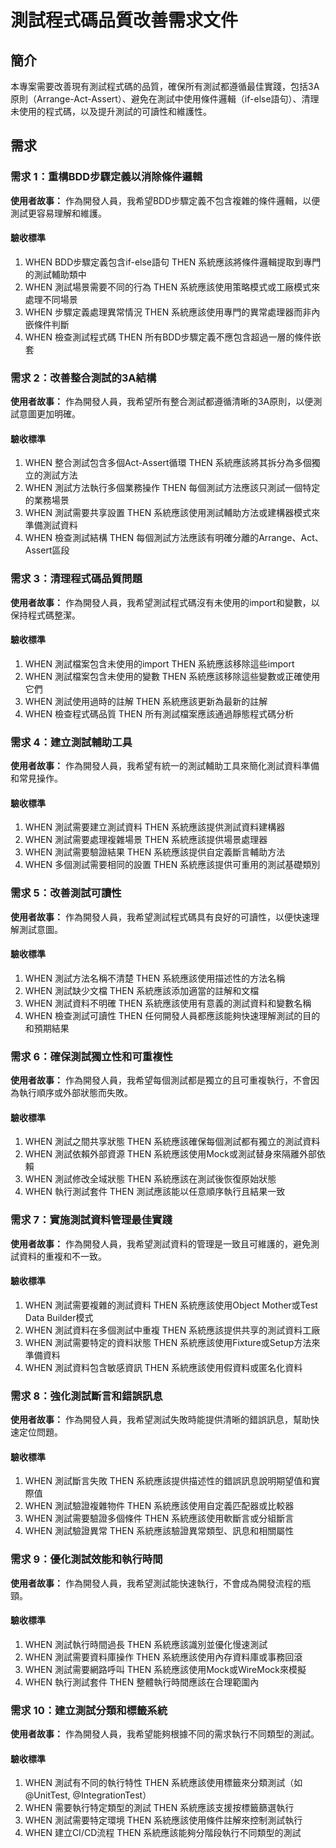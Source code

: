 # 測試程式碼品質改善需求文件

## 簡介

本專案需要改善現有測試程式碼的品質，確保所有測試都遵循最佳實踐，包括3A原則（Arrange-Act-Assert）、避免在測試中使用條件邏輯（if-else語句）、清理未使用的程式碼，以及提升測試的可讀性和維護性。

## 需求

### 需求 1：重構BDD步驟定義以消除條件邏輯

**使用者故事：** 作為開發人員，我希望BDD步驟定義不包含複雜的條件邏輯，以便測試更容易理解和維護。

#### 驗收標準

1. WHEN BDD步驟定義包含if-else語句 THEN 系統應該將條件邏輯提取到專門的測試輔助類中
2. WHEN 測試場景需要不同的行為 THEN 系統應該使用策略模式或工廠模式來處理不同場景
3. WHEN 步驟定義處理異常情況 THEN 系統應該使用專門的異常處理器而非內嵌條件判斷
4. WHEN 檢查測試程式碼 THEN 所有BDD步驟定義不應包含超過一層的條件嵌套

### 需求 2：改善整合測試的3A結構

**使用者故事：** 作為開發人員，我希望所有整合測試都遵循清晰的3A原則，以便測試意圖更加明確。

#### 驗收標準

1. WHEN 整合測試包含多個Act-Assert循環 THEN 系統應該將其拆分為多個獨立的測試方法
2. WHEN 測試方法執行多個業務操作 THEN 每個測試方法應該只測試一個特定的業務場景
3. WHEN 測試需要共享設置 THEN 系統應該使用測試輔助方法或建構器模式來準備測試資料
4. WHEN 檢查測試結構 THEN 每個測試方法應該有明確分離的Arrange、Act、Assert區段

### 需求 3：清理程式碼品質問題

**使用者故事：** 作為開發人員，我希望測試程式碼沒有未使用的import和變數，以保持程式碼整潔。

#### 驗收標準

1. WHEN 測試檔案包含未使用的import THEN 系統應該移除這些import
2. WHEN 測試檔案包含未使用的變數 THEN 系統應該移除這些變數或正確使用它們
3. WHEN 測試使用過時的註解 THEN 系統應該更新為最新的註解
4. WHEN 檢查程式碼品質 THEN 所有測試檔案應該通過靜態程式碼分析

### 需求 4：建立測試輔助工具

**使用者故事：** 作為開發人員，我希望有統一的測試輔助工具來簡化測試資料準備和常見操作。

#### 驗收標準

1. WHEN 測試需要建立測試資料 THEN 系統應該提供測試資料建構器
2. WHEN 測試需要處理複雜場景 THEN 系統應該提供場景處理器
3. WHEN 測試需要驗證結果 THEN 系統應該提供自定義斷言輔助方法
4. WHEN 多個測試需要相同的設置 THEN 系統應該提供可重用的測試基礎類別

### 需求 5：改善測試可讀性

**使用者故事：** 作為開發人員，我希望測試程式碼具有良好的可讀性，以便快速理解測試意圖。

#### 驗收標準

1. WHEN 測試方法名稱不清楚 THEN 系統應該使用描述性的方法名稱
2. WHEN 測試缺少文檔 THEN 系統應該添加適當的註解和文檔
3. WHEN 測試資料不明確 THEN 系統應該使用有意義的測試資料和變數名稱
4. WHEN 檢查測試可讀性 THEN 任何開發人員都應該能夠快速理解測試的目的和預期結果

### 需求 6：確保測試獨立性和可重複性

**使用者故事：** 作為開發人員，我希望每個測試都是獨立的且可重複執行，不會因為執行順序或外部狀態而失敗。

#### 驗收標準

1. WHEN 測試之間共享狀態 THEN 系統應該確保每個測試都有獨立的測試資料
2. WHEN 測試依賴外部資源 THEN 系統應該使用Mock或測試替身來隔離外部依賴
3. WHEN 測試修改全域狀態 THEN 系統應該在測試後恢復原始狀態
4. WHEN 執行測試套件 THEN 測試應該能以任意順序執行且結果一致

### 需求 7：實施測試資料管理最佳實踐

**使用者故事：** 作為開發人員，我希望測試資料的管理是一致且可維護的，避免測試資料的重複和不一致。

#### 驗收標準

1. WHEN 測試需要複雜的測試資料 THEN 系統應該使用Object Mother或Test Data Builder模式
2. WHEN 測試資料在多個測試中重複 THEN 系統應該提供共享的測試資料工廠
3. WHEN 測試需要特定的資料狀態 THEN 系統應該使用Fixture或Setup方法來準備資料
4. WHEN 測試資料包含敏感資訊 THEN 系統應該使用假資料或匿名化資料

### 需求 8：強化測試斷言和錯誤訊息

**使用者故事：** 作為開發人員，我希望測試失敗時能提供清晰的錯誤訊息，幫助快速定位問題。

#### 驗收標準

1. WHEN 測試斷言失敗 THEN 系統應該提供描述性的錯誤訊息說明期望值和實際值
2. WHEN 測試驗證複雜物件 THEN 系統應該使用自定義匹配器或比較器
3. WHEN 測試需要驗證多個條件 THEN 系統應該使用軟斷言或分組斷言
4. WHEN 測試驗證異常 THEN 系統應該驗證異常類型、訊息和相關屬性

### 需求 9：優化測試效能和執行時間

**使用者故事：** 作為開發人員，我希望測試能快速執行，不會成為開發流程的瓶頸。

#### 驗收標準

1. WHEN 測試執行時間過長 THEN 系統應該識別並優化慢速測試
2. WHEN 測試需要資料庫操作 THEN 系統應該使用內存資料庫或事務回滾
3. WHEN 測試需要網路呼叫 THEN 系統應該使用Mock或WireMock來模擬
4. WHEN 執行測試套件 THEN 整體執行時間應該在合理範圍內

### 需求 10：建立測試分類和標籤系統

**使用者故事：** 作為開發人員，我希望能夠根據不同的需求執行不同類型的測試。

#### 驗收標準

1. WHEN 測試有不同的執行特性 THEN 系統應該使用標籤來分類測試（如@UnitTest, @IntegrationTest）
2. WHEN 需要執行特定類型的測試 THEN 系統應該支援按標籤篩選執行
3. WHEN 測試需要特定環境 THEN 系統應該使用條件註解來控制測試執行
4. WHEN 建立CI/CD流程 THEN 系統應該能夠分階段執行不同類型的測試
